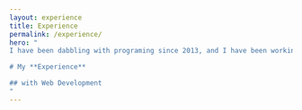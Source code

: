```yaml
---
layout: experience
title: Experience
permalink: /experience/
hero: "
I have been dabbling with programing since 2013, and I have been working as a full stack developer since 2019.

# My **Experience**

## with Web Development
"
---
```

